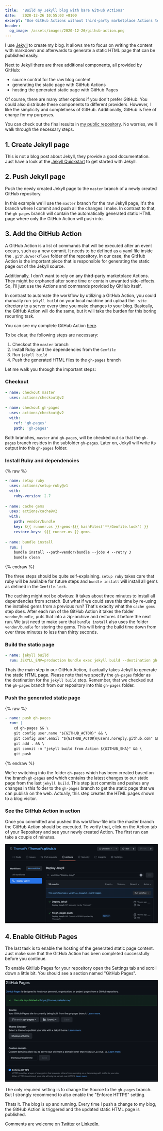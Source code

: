 ```yaml
---
title:  "Build my Jekyll blog with bare GitHub Actions"
date:   2020-12-26 10:55:03 +0100
excerpt: "Use GitHub Actions without third-party marketplace Actions to build my Jekyll blog. Publish the generated content on GitHub Pages."
header:
  og_image: /assets/images/2020-12-26/github-action.png
---
```


I use [Jekyll](https://jekyllrb.com/) to create my blog. It allows me to focus on writing the content with markdown and afterwards to generate a static HTML page that can be published easily.

Next to Jekyll there are three additional components, all provided by GitHub:

 - source control for the raw blog content
 - generating the static page with GitHub Actions
 - hosting the generated static page with GitHub Pages

Of course, there are many other options if you don't prefer GitHub. You could also distribute these components to different providers. However, I like the simplicity and completness of GitHub. Additionally, GitHub is free of charge for my purposes.

You can check out the final results in [my public repository](https://github.com/ThomasPr/ThomasPr.github.io). No worries, we'll walk through the necessary steps.


## 1. Create Jekyll page

This is not a blog post about Jekyll, they provide a good documentation. Just have a look at the [Jekyll Quickstart](https://jekyllrb.com/docs/) to get started with Jekyll.


## 2. Push Jekyll page

Push the newly created Jekyll page to the `master` branch of a newly created GitHub repository.

In this example we'll use the `master` branch for the raw Jekyll page, it's the branch where I commit and push all the changes I make. In contrast to that, the `gh-pages` branch will contain the automatically generated static HTML page where only the GitHub Action will push into.


## 3. Add the GitHub Action

A GitHub Action is a list of commands that will be executed after an event occurs, such as a new commit. It needs to be defined as a yaml file inside the `.github/workflows` folder of the repository. In our case, the GitHub Action is the important piece that is responsible for generating the static page out of the Jekyll source.

Additionally, I don't want to rely on any third-party marketplace Actions. They might be orphaned after some time or contain unwanted side-effects. So, I'll just use the Actions and commands provided by GitHub itself.

In contrast to automate the workflow by utilizing a GitHub Action, you could manually run `jekyll build` on your local machine and upload the `_site` directory to a server every time you make changes to your blog. Basically, the GitHub Action will do the same, but it will take the burden for this boring recurring task.

You can see my complete GitHub Action [here](https://github.com/ThomasPr/ThomasPr.github.io/blob/master/.github/workflows/jekyll.yml).

To be clear, the following steps are necessary:

1. Checkout the `master` branch
2. Install Ruby and the dependencies from the `Gemfile`
3. Run `jekyll build`
4. Push the generated HTML files to the `gh-pages` branch

Let me walk you through the important steps:

### Checkout

```yaml
- name: checkout master
  uses: actions/checkout@v2

- name: checkout gh-pages
  uses: actions/checkout@v2
  with:
    ref: 'gh-pages'
    path: 'gh-pages'
```

Both branches, `master` and `gh-pages`, will be checked out so that the `gh-pages` branch resides in the subfolder `gh-pages`. Later on, Jekyll will write its output into this `gh-pages` folder.


### Install Ruby and dependencies

{% raw %}
```yaml
- name: setup ruby
  uses: actions/setup-ruby@v1
  with:
    ruby-version: 2.7

- name: cache gems
  uses: actions/cache@v2
  with:
    path: vendor/bundle
    key: ${{ runner.os }}-gems-${{ hashFiles('**/Gemfile.lock') }}
    restore-keys: ${{ runner.os }}-gems-

- name: bundle install
  run: |
    bundle install --path=vendor/bundle --jobs 4 --retry 3
    bundle clean
```
{% endraw %}


The three steps should be quite self-explaining. `setup ruby` takes care that ruby will be available for future steps and `bundle install` will install all gems as defined in the `Gemfile.lock`.

The caching might not be obvious: It takes about three minutes to install all dependencies from scratch. But what if we could save this time by re-using the installed gems from a previous run? That's exaclty what the `cache gems` step does. After each run of the GitHub Action it takes the folder `vendor/bundle`, puts that into a zip-archive and restores it before the next run. We just need to make sure that `bundle install` also uses the folder `vendor/bundle` for storing the gems. This will bring the build time down from over three minutes to less than thirty seconds.

### Build the static page

```yaml
- name: jekyll build
  run: JEKYLL_ENV=production bundle exec jekyll build --destination gh-pages
```

Thats the main step in our GitHub Action, it actually takes Jekyll to generate the static HTML page. Please note that we specify the `gh-pages` folder as the destination for the `jekyll build` step. Remember, that we checked out the `gh-pages` branch from our repository into this `gh-pages` folder.


### Push the generated static page

{% raw %}
```yaml
- name: push gh-pages
  run: |
    cd gh-pages && \
    git config user.name "${GITHUB_ACTOR}" && \
    git config user.email "${GITHUB_ACTOR}@users.noreply.github.com" && \
    git add . && \
    git commit -m "jekyll build from Action ${GITHUB_SHA}" && \
    git push
```
{% endraw %}


We're switching into the folder `gh-pages` which has been created based on the branch `gh-pages` and which contains the latest changes to our static page from the last `jekyll build`. This step just commits and pushes any changes in this folder to the `gh-pages` branch to get the static page that we can publish on the web. Actually, this step creates the HTML pages shown to a blog visitor.

### See the GitHub Action in action

Once you committed and pushed this workflow-file into the master branch the GitHub Action should be executed. To verify that, click on the Action tab of your Repository and see your newly created Action. The first run can take a couple of minutes.

![GitHub Action](/assets/images/2020-12-26/github-action.png)


## 4. Enable GitHub Pages

The last task is to enable the hosting of the generated static page content. Just make sure that the GitHub Action has been completed successfully before you continue.

To enable GitHub Pages for your repository open the Settings tab and scroll down a little bit. You should see a section named "GitHub Pages".

![GitHub Pages](/assets/images/2020-12-26/github-pages.png)

The only required setting is to change the Source to the `gh-pages` branch. But I strongly recommend to also enable the "Enforce HTTPS" setting.


Thats it. The blog is up and running. Every time I push a change to my blog, the GitHub Action is triggered and the updated static HTML page is published.

Comments are welcome on [Twitter](https://twitter.com/TheThomasPr/status/1343104333295058944) or [LinkedIn](https://www.linkedin.com/posts/thomas-preissler_build-my-jekyll-blog-with-bare-github-actions-activity-6857657838328696832-A5b7).
